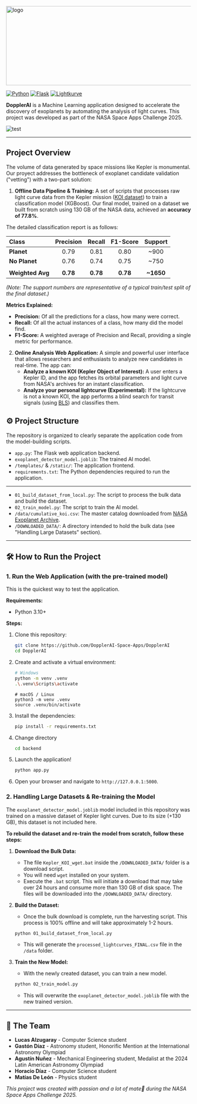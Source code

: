 <img width="762" height="216" alt="logo" src="https://github.com/user-attachments/assets/3cf49bb6-d34b-4209-895f-ca37d90a2562" />

[![Python](https://img.shields.io/badge/Python-3.10+-blue.svg)](https://www.python.org/)
[![Flask](https://img.shields.io/badge/Flask-Web%20Framework-lightgrey.svg)](https://flask.palletsprojects.com/)
[![Lightkurve](https://img.shields.io/badge/Lightkurve-Astronomy%20Toolkit-orange.svg)](https://docs.lightkurve.org/)

**DopplerAI** is a Machine Learning application designed to accelerate the discovery of exoplanets by automating the analysis of light curves. 
This project was developed as part of the NASA Space Apps Challenge 2025.

![test](https://github.com/user-attachments/assets/27190332-ca52-40ab-8da8-d91201f9c431)

---

##  Project Overview

The volume of data generated by space missions like Kepler is monumental. Our proyect addresses the bottleneck of exoplanet candidate validation ("vetting") with a two-part solution:

1.  **Offline Data Pipeline & Training:** A set of scripts that processes raw light curve data from the Kepler mission ([KOI dataset](https://exoplanetarchive.ipac.caltech.edu/bulk_data_download/Kepler_KOI_wget.bat)) to train a classification model (XGBoost). Our final model, trained on a dataset we built from scratch using 130 GB of the NASA data, achieved an **accuracy of 77.8%**.

The detailed classification report is as follows:

| Class | Precision | Recall | F1-Score | Support |
| :--- | :---: | :---: | :---: | :---: |
|  **Planet** | 0.79 | 0.81 | 0.80 | ~900 |
|  **No Planet** | 0.76 | 0.74 | 0.75 | ~750 |
| | | | | |
| **Weighted Avg** | **0.78** | **0.78** | **0.78** | **~1650** |

*(Note: The support numbers are representative of a typical train/test split of the final dataset.)*

**Metrics Explained:**
*   **Precision:** Of all the predictions for a class, how many were correct.
*   **Recall:** Of all the actual instances of a class, how many did the model find.
*   **F1-Score:** A weighted average of Precision and Recall, providing a single metric for performance.
2.  **Online Analysis Web Application:** A simple and powerful user interface that allows researchers and enthusiasts to analyze new candidates in real-time. The app can:
    *   **Analyze a known KOI (Kepler Object of Interest):** A user enters a Kepler ID, and the app fetches its orbital parameters and light curve from NASA's archives for an instant classification.
    *   **Analyze your personal lightcurve (Experimental):** If the lightcurve is not a known KOI, the app performs a blind search for transit signals (using [BLS](https://docs.astropy.org/en/stable/timeseries/bls.html)) and classifies them.

## ⚙️ Project Structure

The repository is organized to clearly separate the application code from the model-building scripts.

-   `app.py`: The Flask web application backend.
-   `exoplanet_detector_model.joblib`: The trained AI model.
-   `/templates/` & `/static/`: The application frontend.
-   `requirements.txt`: The Python dependencies required to run the application.
-   ---
-   `01_build_dataset_from_local.py`: The script to process the bulk data and build the dataset.
-   `02_train_model.py`: The script to train the AI model.
-   `/data/cumulative_koi.csv`: The master catalog downloaded from [NASA Exoplanet Archive](https://exoplanetarchive.ipac.caltech.edu).
-   `/DOWNLOADED_DATA/`: A directory intended to hold the bulk data (see "Handling Large Datasets" section).

---

## 🛠️ How to Run the Project

### 1. Run the Web Application (with the pre-trained model)

This is the quickest way to test the application.

**Requirements:**
*   Python 3.10+

**Steps:**

1.  Clone this repository:
    ```bash
    git clone https://github.com/DopplerAI-Space-Apps/DopplerAI
    cd DopplerAI
    ```
2.  Create and activate a virtual environment:
    ```bash
    # Windows
    python -m venv .venv
    .\.venv\Scripts\activate
    ```
    
    ```
    # macOS / Linux
    python3 -m venv .venv
    source .venv/bin/activate
    ```
3.  Install the dependencies:
    ```bash
    pip install -r requirements.txt
    ```
4.  Change directory
    ```bash
    cd backend
    ```
5.  Launch the application!
    ```bash
    python app.py
    ```
6.  Open your browser and navigate to `http://127.0.0.1:5000`.

### 2. Handling Large Datasets & Re-training the Model

The `exoplanet_detector_model.joblib` model included in this repository was trained on a massive dataset of Kepler light curves. Due to its size (+130 GB), this dataset is not included here.

**To rebuild the dataset and re-train the model from scratch, follow these steps:**

1.  **Download the Bulk Data:**
    *   The file `Kepler_KOI_wget.bat` inside the `/DOWNLOADED_DATA/` folder is a download script.
    *   You will need `wget` installed on your system.
    *   Execute the `.bat` script. This will initiate a download that may take over 24 hours and consume more than 130 GB of disk space. The files will be downloaded into the `/DOWNLOADED_DATA/` directory.

2.  **Build the Dataset:**
    *   Once the bulk download is complete, run the harvesting script. This process is 100% offline and will take approximately 1-2 hours.
    ```bash
    python 01_build_dataset_from_local.py
    ```
    *   This will generate the `processed_lightcurves_FINAL.csv` file in the `/data` folder.

3.  **Train the New Model:**
    *   With the newly created dataset, you can train a new model.
    ```bash
    python 02_train_model.py
    ```
    *   This will overwrite the `exoplanet_detector_model.joblib` file with the new trained version.

---

## 🤝 The Team

*   **Lucas Alzugaray** - Computer Science student
*   **Gastón Díaz** - Astronomy student, Honorific Mention at the International Astronomy Olympiad
*   **Agustín Nuñez** - Mechanical Engineering student, Medalist at the 2024 Latin American Astronomy Olympiad
*   **Horacio Díaz** - Computer Science student
*   **Matías De León** - Physics student

*This project was created with passion and a lot of mate🧉 during the NASA Space Apps Challenge 2025.*
